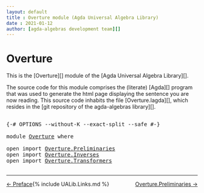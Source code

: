 ```yaml
---
layout: default
title : Overture module (Agda Universal Algebra Library)
date : 2021-01-12
author: [agda-algebras development team][]
---
```


# <a id="overture">Overture</a>

This is the [Overture][] module of the [Agda Universal Algebra Library][].

The source code for this module comprises the (literate) [Agda][] program that was used to generate the html page displaying the sentence you are now reading. This source code inhabits the file [Overture.lagda][], which resides in the [git repository of the agda-algebras library][].

<pre class="Agda">

<a id="552" class="Symbol">{-#</a> <a id="556" class="Keyword">OPTIONS</a> <a id="564" class="Pragma">--without-K</a> <a id="576" class="Pragma">--exact-split</a> <a id="590" class="Pragma">--safe</a> <a id="597" class="Symbol">#-}</a>

<a id="602" class="Keyword">module</a> <a id="609" href="Overture.html" class="Module">Overture</a> <a id="618" class="Keyword">where</a>

<a id="625" class="Keyword">open</a> <a id="630" class="Keyword">import</a> <a id="637" href="Overture.Preliminaries.html" class="Module">Overture.Preliminaries</a>
<a id="660" class="Keyword">open</a> <a id="665" class="Keyword">import</a> <a id="672" href="Overture.Inverses.html" class="Module">Overture.Inverses</a>
<a id="690" class="Keyword">open</a> <a id="695" class="Keyword">import</a> <a id="702" href="Overture.Transformers.html" class="Module">Overture.Transformers</a>

</pre>

--------------------------------------

<span style="float:left;">[← Preface](Preface.html)</span>
<span style="float:right;">[Overture.Preliminaries →](Overture.Preliminaries.html)</span>

{% include UALib.Links.md %}

[agda-algebras development team]: https://github.com/ualib/agda-algebras#the-agda-algebras-development-team
